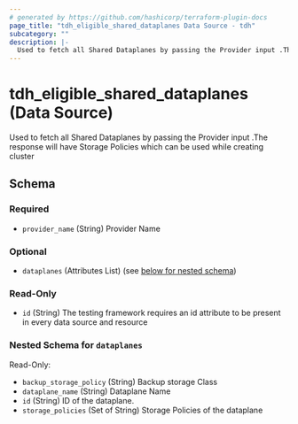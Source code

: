 ```yaml
---
# generated by https://github.com/hashicorp/terraform-plugin-docs
page_title: "tdh_eligible_shared_dataplanes Data Source - tdh"
subcategory: ""
description: |-
  Used to fetch all Shared Dataplanes by passing the Provider input .The response will have Storage Policies which can be used while creating cluster
---
```


# tdh_eligible_shared_dataplanes (Data Source)

Used to fetch all Shared Dataplanes by passing the Provider input .The response will have Storage Policies which can be used while creating cluster



<!-- schema generated by tfplugindocs -->
## Schema

### Required

- `provider_name` (String) Provider Name

### Optional

- `dataplanes` (Attributes List) (see [below for nested schema](#nestedatt--dataplanes))

### Read-Only

- `id` (String) The testing framework requires an id attribute to be present in every data source and resource

<a id="nestedatt--dataplanes"></a>
### Nested Schema for `dataplanes`

Read-Only:

- `backup_storage_policy` (String) Backup storage Class
- `dataplane_name` (String) Dataplane Name
- `id` (String) ID of the dataplane.
- `storage_policies` (Set of String) Storage Policies of the dataplane


